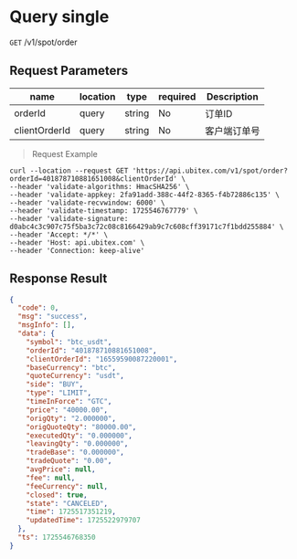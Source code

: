 # Query single

`GET` /v1/spot/order

## Request Parameters

| name            | location    | type     | required | Description     |
|---------------|-------|--------|----|--------|
| orderId       | query | string | No  | 订单ID   |
| clientOrderId | query | string | No  | 客户端订单号 |

> Request Example

```shell
curl --location --request GET 'https://api.ubitex.com/v1/spot/order?orderId=401878710881651008&clientOrderId' \
--header 'validate-algorithms: HmacSHA256' \
--header 'validate-appkey: 2fa91add-388c-44f2-8365-f4b72886c135' \
--header 'validate-recvwindow: 6000' \
--header 'validate-timestamp: 1725546767779' \
--header 'validate-signature: d0abc4c3c907c75f5ba3c72c08c8166429ab9c7c608cff39171c7f1bdd255884' \
--header 'Accept: */*' \
--header 'Host: api.ubitex.com' \
--header 'Connection: keep-alive'
```

## Response Result

```json
{
  "code": 0,
  "msg": "success",
  "msgInfo": [],
  "data": {
    "symbol": "btc_usdt",
    "orderId": "401878710881651008",
    "clientOrderId": "16559590087220001",
    "baseCurrency": "btc",
    "quoteCurrency": "usdt",
    "side": "BUY",
    "type": "LIMIT",
    "timeInForce": "GTC",
    "price": "40000.00",
    "origQty": "2.000000",
    "origQuoteQty": "80000.00",
    "executedQty": "0.000000",
    "leavingQty": "0.000000",
    "tradeBase": "0.000000",
    "tradeQuote": "0.00",
    "avgPrice": null,
    "fee": null,
    "feeCurrency": null,
    "closed": true,
    "state": "CANCELED",
    "time": 1725517351219,
    "updatedTime": 1725522979707
  },
  "ts": 1725546768350
}
```

